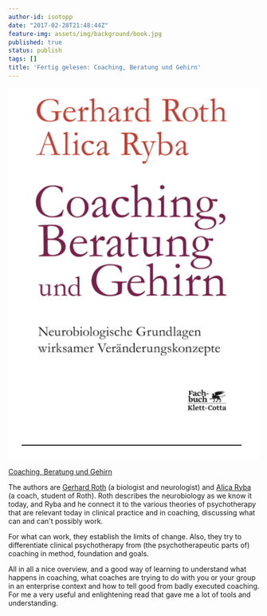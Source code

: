 ```yaml
---
author-id: isotopp
date: "2017-02-28T21:48:44Z"
feature-img: assets/img/background/book.jpg
published: true
status: publish
tags: []
title: 'Fertig gelesen: Coaching, Beratung und Gehirn'
---
```


[![](/uploads/2017/02/Screen-Shot-2017-02-28-at-21.39.31.png)](https://www.amazon.de/Coaching-Beratung-Gehirn-Neurobiologische-Ver-nderungskonzepte-ebook/dp/B01F3AVX98/)

[Coaching, Beratung und Gehirn](https://www.amazon.de/Coaching-Beratung-Gehirn-Neurobiologische-Ver-nderungskonzepte-ebook/dp/B01F3AVX98/)

The authors are [Gerhard Roth](https://de.wikipedia.org/wiki/Gerhard_Roth_(Biologe)) 
(a biologist and neurologist) and [Alica Ryba](http://www.aryba.de/profil.html) (a coach,
student of Roth). Roth describes the neurobiology as we know it today, and
Ryba and he connect it to the various theories of psychotherapy that are
relevant today in clinical practice and in coaching, discussing what can and
can't possibly work.

For what can work, they establish the limits of change. Also, they try to
differentiate clinical psychotherapy from (the psychotherapeutic parts of)
coaching in method, foundation and goals.

All in all a nice overview, and a good way of learning to understand what
happens in coaching, what coaches are trying to do with you or your group in
an enterprise context and how to tell good from badly executed coaching. For
me a very useful and enlightening read that gave me a lot of tools and
understanding. 
